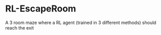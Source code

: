 # RL-EscapeRoom
A 3 room maze where a RL agent (trained in 3 different methods) should reach the exit
